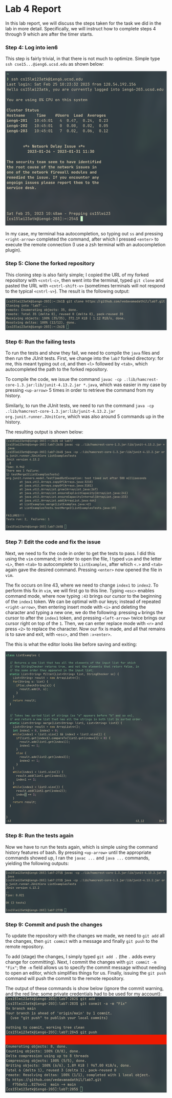 # Lab 4 Report

In this lab report, we will discuss the steps taken for the task we did in the
lab in more detail. Specifically, we will instruct how to complete steps 4
through 9 which are after the timer starts.

### Step 4: Log into ien6

This step is fairly trivial, in that there is not much to optimize. Simple type
`ssh cse15...@ieng6.ucsd.edu` as shown below:

![](../media/lab4/step4_ssh.png)

In my case, my terminal hsa autocompletion, so typing out `ss` and pressing
`<right-arrow>` completed the command, after which I pressed `<enter>` to
execute the remote connection (I use a zsh terminal with an autocompletion
plugin).

### Step 5: Clone the forked repository

This cloning step is also fairly simple; I copied the URL of my forked
repository with `<cntrl-c>`, then went into the terminal, typed `git clone` and
pasted the URL with `<cntrl-shift-v>` (sometimes terminals will not respond to
the typical `<cntrl-v>`). The result is the following output:

![](../media/lab4/step5_clone.png)

### Step 6: Run the failing tests

To run the tests and show they fail, we need to compile the `java` files and
then run the JUnit tests. First, we change into the `lab7` forked directory: for
me, this meant typing out `cd`, and then `<l>` followed by `<tab>`, which
autocompleted the path to the forked repository.

To compile the code, we issue the command
`javac -cp .:lib/hamcrest-core-1.3.jar:lib/junit-4.13.2.jar *.java`,
which was easier in my case by pressing `<up-arrow>` 5 times in order to
retrieve the command from my history.

Similarly, to run the JUnit tests, we need to run the command
`java -cp .:lib/hamcrest-core-1.3.jar:lib/junit-4.13.2.jar
org.junit.runner.JUnitCore`, which was also around 5 commands up in the history.

The resulting output is shown below:

![](../media/lab4/step6_run_fail.png)

### Step 7: Edit the code and fix the issue

Next, we need to fix the code in order to get the tests to pass. I did this
using the `vim` command; in order to open the file, I typed `vim` and the letter
`<L>`, then `<tab>` to autocomplete to `ListExamples`, after which `<.>` and
`<tab>` again gave the desired command. Pressing `<enter>` now opened the file
in `vim`.

The fix occurs on line 43, where we need to change `index1` to `index2`. To
perform this fix in `vim`, we will first go to this line. Typing `<esc>` enables
command mode, where now typing `:43` brings our cursor to the beginning of the
`index1` token. We can be optimal with our keys; instead of repeated
`<right-arrow>`, then entering insert mode with `<i>` and deleting the character
and typing a new one, we do the following: pressing `w` brings the cursor to
after the `index1` token, and pressing `<left-arrow>` twice brings our cursor
right on top of the `1`. Then, we can enter replace mode with `<r>` and press
`<2>` to replace the character. Now our fix is made, and all that remains is to
save and exit, with `<esc>`, and then `:x<enter>`.

The this is what the editor looks like before saving and exiting:

![](../media/lab4/step7_vim.png)

### Step 8: Run the tests again

Now we have to run the tests again, which is simple using the command history
features of bash. By pressing `<up-arrow>` until the appropriate commands showed
up, I ran the `javac ...` and `java ...` commands, yielding the following
outputs:

![](../media/lab4/step8_run_succeed.png)

### Step 9: Commit and push the changes

To update the repository with the changes we made, we need to `git add` all the
changes, then `git commit` with a message and finally `git push` to the remote
repository.

To add (stage) the changes, I simply typed `git add .` (the `.` adds every
change for committing). Next, I commit the changes with `git commit -m "Fix"`;
the `-m` field allows us to specify the commit message without needing to open
an editor, which simplifies things for us. Finally, issuing the `git push`
command will push the commit to the remote repository.

The output of these commands is show below (ignore the commit warning, and the
red line; some private credentials had to be used for my account):
![](../media/lab4/step9_push.png)
